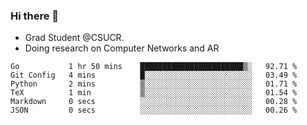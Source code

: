 ### Hi there 👋
- Grad Student @CSUCR. 
- Doing research on Computer Networks and AR
<!--START_SECTION:waka-->

```text
Go           1 hr 50 mins    ███████████████████████▒░   92.71 %
Git Config   4 mins          █░░░░░░░░░░░░░░░░░░░░░░░░   03.49 %
Python       2 mins          ▒░░░░░░░░░░░░░░░░░░░░░░░░   01.71 %
TeX          1 min           ▒░░░░░░░░░░░░░░░░░░░░░░░░   01.54 %
Markdown     0 secs          ░░░░░░░░░░░░░░░░░░░░░░░░░   00.28 %
JSON         0 secs          ░░░░░░░░░░░░░░░░░░░░░░░░░   00.26 %
```

<!--END_SECTION:waka-->
<!--
**jluo117/jluo117** is a ✨ _special_ ✨ repository because its `README.md` (this file) appears on your GitHub profile.

Here are some ideas to get you started:

- 🔭 I’m currently working on ...
- 🌱 I’m currently learning ...
- 👯 I’m looking to collaborate on ...
- 🤔 I’m looking for help with ...
- 💬 Ask me about ...
- 📫 How to reach me: ...
- 😄 Pronouns: ...
- ⚡ Fun fact: ...
-->

